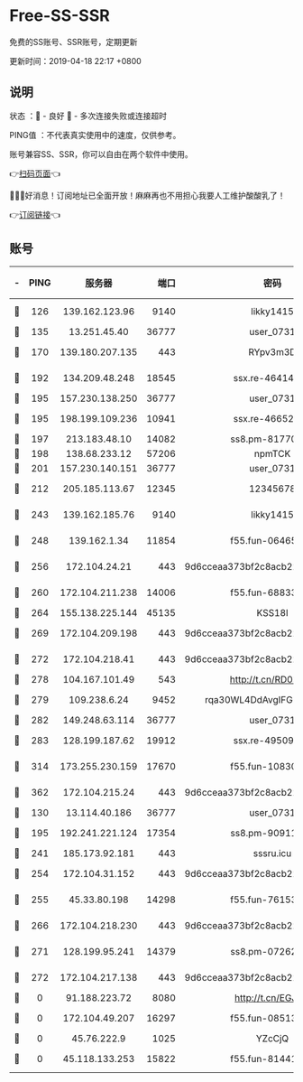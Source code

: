 # Free-SS-SSR

免费的SS账号、SSR账号，定期更新

更新时间：2019-04-18 22:17 +0800

## 说明

状态     ：🙂 - 良好 🙁 - 多次连接失败或连接超时

PING值   ：不代表真实使用中的速度，仅供参考。

账号兼容SS、SSR，你可以自由在两个软件中使用。

👉[扫码页面](https://liesauer.github.io/Free-SS-SSR/)👈

🎉🎉🎉好消息！订阅地址已全面开放！麻麻再也不用担心我要人工维护酸酸乳了！

👉[订阅链接](https://www.liesauer.net/yogurt/subscribe?ACCESS_TOKEN=DAYxR3mMaZAsaqUb)👈

## 账号

|-|PING|服务器|端口|密码|加密方式|区域|
|:----:|:----:|:-----:|-----:|:----:|:----:|:----:|
|🙂|126|139.162.123.96|9140|likky1415|aes-256-cfb|JP|
|🙂|135|13.251.45.40|36777|user_0731|chacha20|SG|
|🙂|170|139.180.207.135|443|RYpv3m3D|aes-256-cfb|JP|
|🙂|192|134.209.48.248|18545|ssx.re-46414976|aes-256-cfb|US|
|🙂|195|157.230.138.250|36777|user_0731|chacha20|US|
|🙂|195|198.199.109.236|10941|ssx.re-46652544|aes-256-cfb|US|
|🙂|197|213.183.48.10|14082|ss8.pm-81770176|rc4-md5|RU|
|🙂|198|138.68.233.12|57206|npmTCK|rc4-md5|US|
|🙂|201|157.230.140.151|36777|user_0731|chacha20|US|
|🙂|212|205.185.113.67|12345|12345678|aes-256-cfb|US|
|🙂|243|139.162.185.76|9140|likky1415|aes-256-cfb|DE|
|🙂|248|139.162.1.34|11854|f55.fun-06465313|aes-256-cfb|SG|
|🙂|256|172.104.24.21|443|9d6cceaa373bf2c8acb22e60b6a58be6|aes-256-cfb|US|
|🙂|260|172.104.211.238|14006|f55.fun-68833628|aes-256-cfb|US|
|🙂|264|155.138.225.144|45135|KSS18l|rc4-md5|US|
|🙂|269|172.104.209.198|443|9d6cceaa373bf2c8acb22e60b6a58be6|aes-256-cfb|US|
|🙂|272|172.104.218.41|443|9d6cceaa373bf2c8acb22e60b6a58be6|aes-256-cfb|US|
|🙂|278|104.167.101.49|543|http://t.cn/RD0D7sx|rc4-md5|CA|
|🙂|279|109.238.6.24|9452|rqa30WL4DdAvgIFG6Fs3znzTa|aes-256-cfb|FR|
|🙂|282|149.248.63.114|36777|user_0731|chacha20|CA|
|🙂|283|128.199.187.62|19912|ssx.re-49509781|aes-256-cfb|SG|
|🙂|314|173.255.230.159|17670|f55.fun-10830898|aes-256-cfb|US|
|🙂|362|172.104.215.24|443|9d6cceaa373bf2c8acb22e60b6a58be6|aes-256-cfb|US|
|🙂|130|13.114.40.186|36777|user_0731|chacha20|JP|
|🙂|195|192.241.221.124|17354|ss8.pm-90911849|aes-256-cfb|US|
|🙂|241|185.173.92.181|443|sssru.icu|rc4-md5|RU|
|🙂|254|172.104.31.152|443|9d6cceaa373bf2c8acb22e60b6a58be6|aes-256-cfb|US|
|🙂|255|45.33.80.198|14298|f55.fun-76153694|aes-256-cfb|US|
|🙂|266|172.104.218.230|443|9d6cceaa373bf2c8acb22e60b6a58be6|aes-256-cfb|US|
|🙂|271|128.199.95.241|14379|ss8.pm-07262582|aes-256-cfb|SG|
|🙂|272|172.104.217.138|443|9d6cceaa373bf2c8acb22e60b6a58be6|aes-256-cfb|US|
|🙁|0|91.188.223.72|8080|http://t.cn/EGJIyrl|rc4-md5|RU|
|🙁|0|172.104.49.207|16297|f55.fun-08513752|aes-256-cfb|SG|
|🙁|0|45.76.222.9|1025|YZcCjQ|rc4-md5|JP|
|🙁|0|45.118.133.253|15822|f55.fun-81441070|aes-256-cfb|SG|
